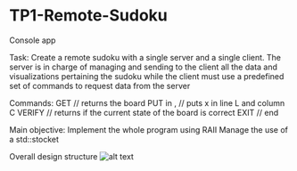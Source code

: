 # TP1-Remote-Sudoku
Console app

Task: 
Create a remote sudoku with a single server and a single client.
The server is in charge of managing and sending to the client all the data and visualizations pertaining the sudoku
while the client must use a predefined set of commands to request data from the server

Commands:
GET // returns the board
PUT <X> in <L>,<C> // puts x in line L and column C
VERIFY // returns if the current state of the board is correct
EXIT // end

Main objective:
Implement the whole program using RAII
Manage the use of a std::stocket

Overall design structure
![alt text](https://github.com/LeviMatias/TP1-Remote-Sudoku/blob/master/diagram.png)
